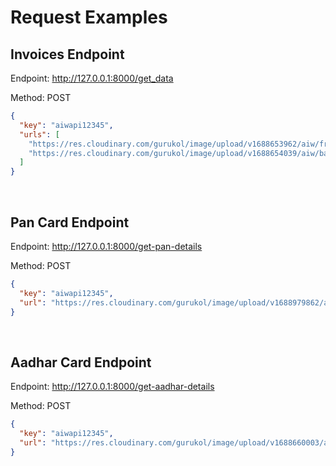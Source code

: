 # Request Examples

## Invoices Endpoint

Endpoint: http://127.0.0.1:8000/get_data

Method: POST

```json
{
  "key": "aiwapi12345",
  "urls": [
    "https://res.cloudinary.com/gurukol/image/upload/v1688653962/aiw/frontPage/sample01_all7jg.jpg",
    "https://res.cloudinary.com/gurukol/image/upload/v1688654039/aiw/backPage/sample01_sqskxd.jpg"
  ]
}
```

<br/>

## Pan Card Endpoint

Endpoint: http://127.0.0.1:8000/get-pan-details

Method: POST

```json
{
  "key": "aiwapi12345",
  "url": "https://res.cloudinary.com/gurukol/image/upload/v1688979862/aiw/panCard/sanchit_pan_card_kaz91t.jpg"
}
```

<br/>

## Aadhar Card Endpoint

Endpoint: http://127.0.0.1:8000/get-aadhar-details

Method: POST

```json
{
  "key": "aiwapi12345",
  "url": "https://res.cloudinary.com/gurukol/image/upload/v1688660003/aiw/aadhar/aadhar03_yzyo13.jpg"
}
```
